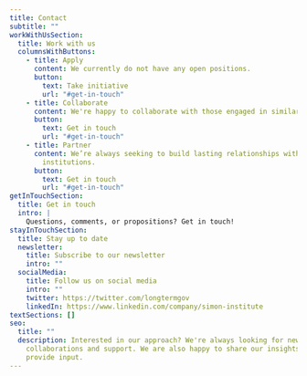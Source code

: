 ```yaml
---
title: Contact
subtitle: ""
workWithUsSection:
  title: Work with us
  columnsWithButtons:
    - title: Apply
      content: We currently do not have any open positions.
      button:
        text: Take initiative
        url: "#get-in-touch"
    - title: Collaborate
      content: We're happy to collaborate with those engaged in similar work.
      button:
        text: Get in touch
        url: "#get-in-touch"
    - title: Partner
      content: We’re always seeking to build lasting relationships with aligned
        institutions.
      button:
        text: Get in touch
        url: "#get-in-touch"
getInTouchSection:
  title: Get in touch
  intro: |
    Questions, comments, or propositions? Get in touch!
stayInTouchSection:
  title: Stay up to date
  newsletter:
    title: Subscribe to our newsletter
    intro: ""
  socialMedia:
    title: Follow us on social media
    intro: ""
    twitter: https://twitter.com/longtermgov
    linkedIn: https://www.linkedin.com/company/simon-institute
textSections: []
seo:
  title: ""
  description: Interested in our approach? We're always looking for new ideas,
    collaborations and support. We are also happy to share our insights and
    provide input.
---
```

